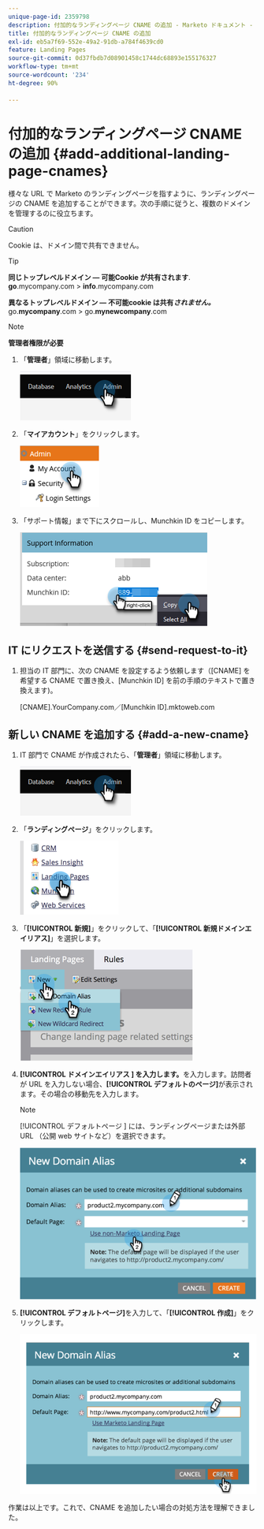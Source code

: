 ```yaml
---
unique-page-id: 2359798
description: 付加的なランディングページ CNAME の追加 - Marketo ドキュメント - 製品ドキュメント
title: 付加的なランディングページ CNAME の追加
exl-id: eb5a7f69-552e-49a2-91db-a784f4639cd0
feature: Landing Pages
source-git-commit: 0d37fbdb7d08901458c1744dc68893e155176327
workflow-type: tm+mt
source-wordcount: '234'
ht-degree: 90%

---
```


# 付加的なランディングページ CNAME の追加 {#add-additional-landing-page-cnames}

様々な URL で Marketo のランディングページを指すように、ランディングページの CNAME を追加することができます。次の手順に従うと、複数のドメインを管理するのに役立ちます。

>[!CAUTION]
>
>Cookie は、ドメイン間で共有できません。

>[!TIP]
>
>**同じトップレベルドメイン — 可能Cookie が共有されます**.<br/> **go**.mycompany.com > **info**.mycompany.com
>
>**異なるトップレベルドメイン — 不可能cookie は共有&#x200B;_されません。_**<br/> go.**mycompany**.com > go.**mynewcompany**.com

>[!NOTE]
>
>**管理者権限が必要**

1. 「**管理者**」領域に移動します。

   ![](assets/add-additional-landing-page-cnames-1.png)

1. 「**マイアカウント**」をクリックします。

   ![](assets/add-additional-landing-page-cnames-2.png)

1. 「サポート情報」まで下にスクロールし、Munchkin ID をコピーします。

   ![](assets/add-additional-landing-page-cnames-3.png)

## IT にリクエストを送信する {#send-request-to-it}

1. 担当の IT 部門に、次の CNAME を設定するよう依頼します（[CNAME] を希望する CNAME で置き換え、[Munchkin ID] を前の手順のテキストで置き換えます)。

   [CNAME].YourCompany.com／[Munchkin ID].mktoweb.com

## 新しい CNAME を追加する {#add-a-new-cname}

1. IT 部門で CNAME が作成されたら、「**管理者**」領域に移動します。

   ![](assets/add-additional-landing-page-cnames-4.png)

1. 「**ランディングページ**」をクリックします。

   ![](assets/add-additional-landing-page-cnames-5.png)

1. 「**[!UICONTROL 新規]**」をクリックして、「**[!UICONTROL 新規ドメインエイリアス]**」を選択します。

   ![](assets/add-additional-landing-page-cnames-6.png)

1. **[!UICONTROL ドメインエイリアス ] を入力します。**&#x200B;を入力します。訪問者が URL を入力しない場合、**[!UICONTROL デフォルトのページ]**&#x200B;が表示されます。その場合の移動先を入力します。

   >[!NOTE]
   >
   >[!UICONTROL  デフォルトページ ] には、ランディングページまたは外部 URL （公開 web サイトなど）を選択できます。

   ![](assets/add-additional-landing-page-cnames-7.png)

1. **[!UICONTROL デフォルトページ]**&#x200B;を入力して、「**[!UICONTROL 作成]**」をクリックします。

   ![](assets/add-additional-landing-page-cnames-8.png)

作業は以上です。これで、CNAME を追加したい場合の対処方法を理解できました。
